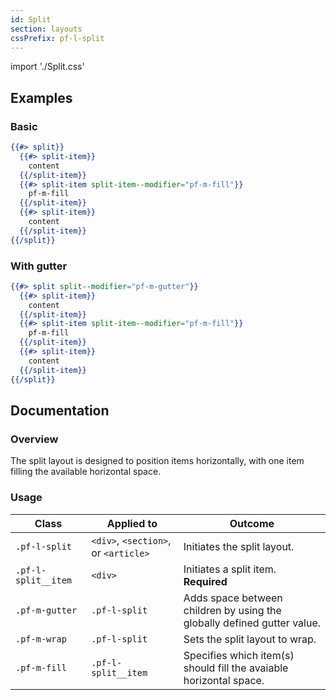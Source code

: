 ```yaml
---
id: Split
section: layouts
cssPrefix: pf-l-split
---
```


import './Split.css'

## Examples
### Basic
```hbs
{{#> split}}
  {{#> split-item}}
    content
  {{/split-item}}
  {{#> split-item split-item--modifier="pf-m-fill"}}
    pf-m-fill
  {{/split-item}}
  {{#> split-item}}
    content
  {{/split-item}}
{{/split}}
```

### With gutter
```hbs
{{#> split split--modifier="pf-m-gutter"}}
  {{#> split-item}}
    content
  {{/split-item}}
  {{#> split-item split-item--modifier="pf-m-fill"}}
    pf-m-fill
  {{/split-item}}
  {{#> split-item}}
    content
  {{/split-item}}
{{/split}}
```

## Documentation
### Overview
The split layout is designed to position items horizontally, with one item filling the available horizontal space.

### Usage
| Class | Applied to | Outcome |
| -- | -- | -- |
| `.pf-l-split` | `<div>`, `<section>`, or `<article>` | Initiates the split layout. |
| `.pf-l-split__item` | `<div>` | Initiates a split item. **Required** |
| `.pf-m-gutter` | `.pf-l-split` | Adds space between children by using the globally defined gutter value. |
| `.pf-m-wrap` | `.pf-l-split` | Sets the split layout to wrap. |
| `.pf-m-fill` | `.pf-l-split__item` | Specifies which item(s) should fill the avaiable horizontal space. |
